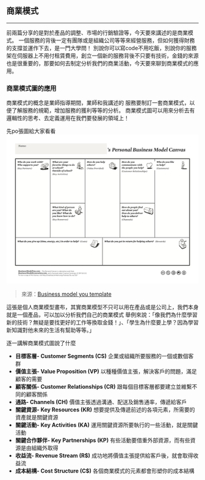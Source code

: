 ## 商業模式
---

前兩篇分享的是對於產品的調整、市場的行銷驗證等，今天要來講述的是商業模式。
一個服務的背後一定有團隊或是組織公司等等來經營服務，但如何獲得財務的支撐並運作下去，是一門大學問！
別說你可以寫code不用吃飯，別說你的服務架在伺服器上不用付租賃費用，創立一個新的服務背後不只要有技術，金錢的來源也是很重要的，那要如何去制定分析我們的商業活動，今天要來聊到商業模式的應用。

### 商業模式圖的應用

商業模式的概念是業師指導期間，業師和我講述的
服務要制訂一套商業模式，以便了解服務的規範，增加服務的獲利等等的分析。
商業模式圖可以用來分析去有邏輯性的思考、去定義運用在我們要發展的領域上！

先po張圖給大家看看
![img](https://github.com/tinatyc/King-Ironman-30Day-Challenge/blob/master/2018/article/img/day23_1.png?raw=true)
> 來源：[Business model you template](https://www.slideshare.net/GhaniKolli/business-model-you-template-version-franaise)

這張是個人商業模型畫布，其實商業模型不只可以用在產品或是公司上，我們本身就是一個產品，可以加以分析我們自己的商業模式
舉例來說：「像我們為什麼學習新的技術？無疑是要找更好的工作等換取金錢！」、「學生為什麼要上學？因為學習新知識對他未來的生活有幫助等等。」

逐一講解商業模式圖說了什麼

- **目標客層- Customer Segments (CS)**
企業或組織所要服務的一個或數個客群
- **價值主張- Value Proposition (VP)**
以種種價值主張，解決客戶的問題，滿足顧客的需要
- **顧客關係- Customer Relationships (CR)**
跟每個目標客層都要建立並維繫不同的顧客關係
- **通路- Channels (CH)**
價值主張透過溝通、配送及銷售通率，傳遞給客戶
- **關鍵資源- Key Resources (KR)**
想要提供及傳遞前述的各項元素，所需要的資產就是關鍵資源
- **關鍵活動- Key Activities (KA)**
運用關鍵資源所要執行的一些活動，就是關鍵活動
- **關鍵合作夥伴- Key Partnerships (KP)**
有些活動要借重外部資源，而有些資源是由組織外取得
- **收益流- Revenue Stream (R$)**
成功地將價值主張提供給客戶後，就會取得收益流
- **成本結構- Cost Structure (C$)**
各個商業模式的元素都會形塑你的成本結構
